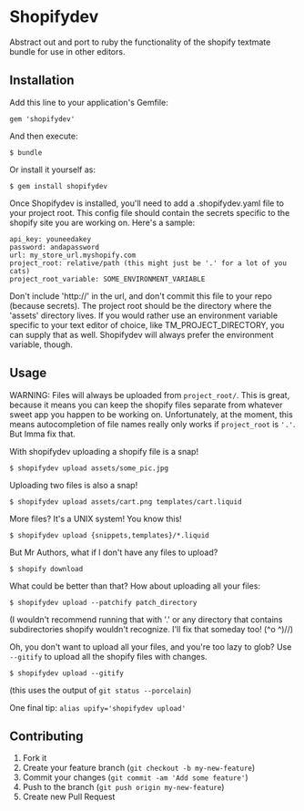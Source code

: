 # Shopifydev

Abstract out and port to ruby the functionality of the shopify textmate bundle for use in other editors.

## Installation

Add this line to your application's Gemfile:

    gem 'shopifydev'

And then execute:

    $ bundle

Or install it yourself as:

    $ gem install shopifydev

Once Shopifydev is installed, you'll need to add a .shopifydev.yaml file to your project root. This config
file should contain the secrets specific to the shopify site you are working on. Here's a sample:

    api_key: youneedakey
    password: andapassword
    url: my_store_url.myshopify.com
    project_root: relative/path (this might just be '.' for a lot of you cats)
    project_root_variable: SOME_ENVIRONMENT_VARIABLE

Don't include 'http://' in the url, and don't commit this file to your repo (because secrets). The project
root should be the directory where the 'assets' directory lives. If you would rather use an environment
variable specific to your text editor of choice, like TM_PROJECT_DIRECTORY, you can supply that as well.
Shopifydev will always prefer the environment variable, though.

## Usage

WARNING: Files will always be uploaded from `project_root/`. This is great, because it means you can keep 
the shopify files separate from whatever sweet app you happen to be working on. Unfortunately, at the 
moment, this means autocompletion of file names really only works if `project_root` is `'.'`. But Imma fix 
that.

With shopifydev uploading a shopify file is a snap!

    $ shopifydev upload assets/some_pic.jpg

Uploading two files is also a snap!

    $ shopifydev upload assets/cart.png templates/cart.liquid 

More files? It's a UNIX system! You know this!

    $ shopifydev upload {snippets,templates}/*.liquid

But Mr Authors, what if I don't have any files to upload?

    $ shopify download

What could be better than that? How about uploading all your files:

    $ shopifydev upload --patchify patch_directory

(I wouldn't recommend running that with '.' or any directory that contains subdirectories shopify wouldn't recognize. I'll fix that someday too! (^o ^)//)

Oh, you don't want to upload all your files, and you're too lazy to glob?
Use `--gitify` to upload all the shopify files with changes.

    $ shopifydev upload --gitify

(this uses the output of `git status --porcelain`)

One final tip: `alias upify='shopifydev upload'`

## Contributing

1. Fork it
2. Create your feature branch (`git checkout -b my-new-feature`)
3. Commit your changes (`git commit -am 'Add some feature'`)
4. Push to the branch (`git push origin my-new-feature`)
5. Create new Pull Request
